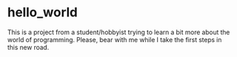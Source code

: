 # hello_world

This is a project from a student/hobbyist trying to learn a bit more about the world of programming. Please, bear with me while I take the first steps in this new road.
